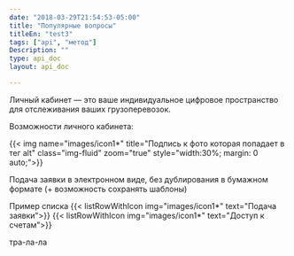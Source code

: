 ```yaml
---
date: "2018-03-29T21:54:53-05:00"
title: "Популярные вопросы"
titleEn: "test3"
tags: ["api", "метод"]
Description: ""
type: api_doc
layout: api_doc

---
```



Личный кабинет — это ваше индивидуальное цифровое пространство для отслеживания ваших грузоперевозок.

Возможности личного кабинета:

{{< img name="images/icon1*" title="Подпись к фото которая попадает в тег alt" class="img-fluid" zoom="true" style="width:30%; margin: 0 auto;">}}

Подача заявки в электронном виде, без дублирования 
в бумажном формате (+ возможность сохранять шаблоны)

Пример списка
{{< listRowWithIcon img="images/icon1*" text="Подача заявки">}}
{{< listRowWithIcon img="images/icon1*" text="Доступ к счетам">}}

тра-ла-ла

